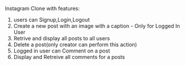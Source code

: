Instagram Clone with features:
1. users can Signup,Login,Logout
2. Create a new post with an image with a caption - Only for Logged In User
3. Retrive and display all posts to all users
4. Delete a post(only creator can perform this action)
5. Logged in user can Comment on a post
6. Display and Retreive all comments for a posts